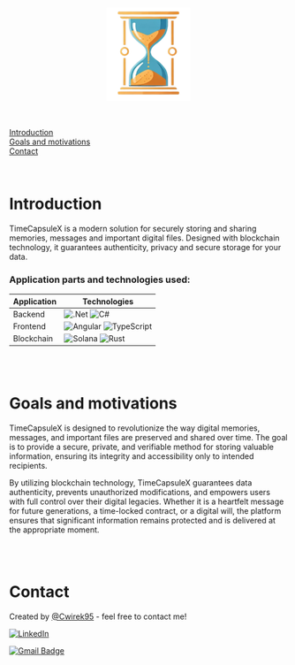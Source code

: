 <br>

<p align="center">
    <img src="assets/images/TimeCapsuleX-logo.png" alt="TimeCapsuleX" border="0" style="width:30%; height:auto;">
</p>

<br>

[Introduction](#introduction) <br>
[Goals and motivations](#goals-and-motivations) <br>
[Contact](#contact) <br>

 <br>

# Introduction

TimeCapsuleX is a modern solution for securely storing and sharing memories, messages and important digital files. Designed with blockchain technology, it guarantees authenticity, privacy and secure storage for your data.
### Application parts and technologies used:

| Application | Technologies                                                                                                                                                                                                                             |
| --- |------------------------------------------------------------------------------------------------------------------------------------------------------------------------------------------------------------------------------------------|
| Backend | ![.Net](https://img.shields.io/badge/.NET-5C2D91?style=for-the-badge&logo=.net&logoColor=white) ![C#](https://img.shields.io/badge/c%23-%23239120.svg?style=for-the-badge&logo=csharp&logoColor=white)                                   |
| Frontend | ![Angular](https://img.shields.io/badge/angular-%23DD0031.svg?style=for-the-badge&logo=angular&logoColor=white) ![TypeScript](https://img.shields.io/badge/typescript-%23007ACC.svg?style=for-the-badge&logo=typescript&logoColor=white) |
| Blockchain | ![Solana](https://img.shields.io/badge/Solana-000?style=for-the-badge&logo=Solana&logoColor=9945FF) ![Rust](https://img.shields.io/badge/rust-%23E34F26.svg?style=for-the-badge&logo=rust&logoColor=white)                               |

<br>
<br>

# Goals and motivations

TimeCapsuleX is designed to revolutionize the way digital memories, messages, and important files are preserved and shared over time. The goal is to provide a secure, private, and verifiable method for storing valuable information, ensuring its integrity and accessibility only to intended recipients.

By utilizing blockchain technology, TimeCapsuleX guarantees data authenticity, prevents unauthorized modifications, and empowers users with full control over their digital legacies. Whether it is a heartfelt message for future generations, a time-locked contract, or a digital will, the platform ensures that significant information remains protected and is delivered at the appropriate moment.

<br>
<br>

# Contact

Created by [@Cwirek95](https://github.com/Cwirek95) - feel free to contact me! <br>

[![LinkedIn](https://img.shields.io/badge/linkedin-%230077B5.svg?style=for-the-badge&logo=linkedin&logoColor=white)](https://www.linkedin.com/in/andrzej-cwiertniak/)

[![Gmail Badge](https://img.shields.io/badge/Gmail-D14836?style=for-the-badge&logo=gmail&logoColor=white&link=mailto:acwiertniak95@gmail.com)](mailto:acwiertniak95@gmail.com)